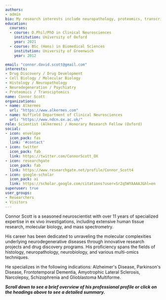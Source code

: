 ```yaml
---
authors:
- admin
bio: My research interests include neuropathology, proteomics, transcriptomics and biomarker discovery. 
education:
  courses:
  - course: D.Phil/PhD in Clinical Neurosciences
    institution: University of Oxford
    year: 2021
  - course: BSc (Hons) in Biomedical Sciences
    institution: University of Greenwich
    year: 2012

email: "connor.david.scott@gmail.com"
interests:
- Drug Discovery / Drug Development
- Cell Biology / Molecular Biology
- Histology / Neuropathology
- Neurodegeneration / Psychiatry
- Proteomics / Transciptomics 
name: Connor Scott
organizations:
- name: Alkermes
  url: "https://www.alkermes.com"
- name: Nuffield Department of Clinical Neurosciences
  url: "https://www.ndcn.ox.ac.uk/" 
role: Scientist (Alkermes) / Honorary Research Fellow (Oxford)
social:
- icon: envelope
  icon_pack: fas
  link: '#contact'
- icon: twitter
  icon_pack: fab
  link: https://twitter.com/ConnorScott_OX
- icon: researchgate
  icon_pack: fab
  link: https://www.researchgate.net/profile/Connor_Scott4
- icon: google-scholar
  icon_pack: ai
  link: https://scholar.google.com/citations?user=Sr2q5WYAAAAJ&hl=en
superuser: true
user_groups:
- Researchers
- Visitors
--- 
```


Connor Scott is a seasoned neuroscientist with over 11 years of specialized expertise in ex vivo investigations, including extensive human tissue research, molecular biology, and mass spectrometry. 

His career has been dedicated to unraveling the molecular complexities underlying neurodegenerative diseases through innovative research projects and drug discovery programs. His proficiency spans the fields of histology, neuropathology, neurobiology, and various multi-omics techniques. 

He specializes in the following indications: Alzheimer's Disease, Parkinson's Disease, Frontotemporal Dementia, Amyotrophic Lateral Sclerosis, Narcolepsy, Schizophrenia and Glioblastoma Multiforme. 

<b><i>Scroll down to see a brief overview of his professional profile or click on the headings above to see a detailed summary.</i></b>
